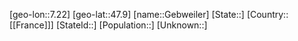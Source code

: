 ﻿---
location: [47.9,7.22]
type: City
tags:
- geo/City


SpocWebEntityId: 30379
isDeleted: false
confidential: public

---
[geo-lon::7.22]
[geo-lat::47.9]
[name::Gebweiler]
[State::]
[Country::[[France]]]
[StateId::]
[Population::]
[Unknown::]

